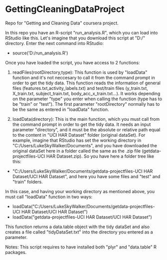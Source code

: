 GettingCleaningDataProject
==========================

Repo for "Getting and Cleaning Data" coursera project.

In this repo you have an R-script "run_analysis.R", which you can load into RStudio like this.
Let's imagine that you download this script at "D:/" directory. Enter the next command into RStudio:

* source('D:/run_analysis.R')

Once you have loaded the script, you have access to 2 functions:

1. readFiles(rootDirectory,type): This function is used by "loadData" function and it's not neccesary to
call it from the command prompt in order to get the tidy data. This function reads the information of general files 
(features.txt,activity_labels.txt) and test/train files (y_train.txt, X_train.txt, subject_train.txt, body_acc_x_train.txt...).
It works depending on the parameter "type" you enter when calling the function (type has to be "train" or "test").
The first parameter "rootDirectory" normally has to be the same as entered in "loadData" function.

2. loadData(directory): This is the main function, which you must call from the command prompt in order to
get the tidy data. It needs an input parameter "directory", and it must be the absolute or relative path equal
to the content in "UCI HAR Dataset" folder (original dataSet). For example, imagine that RStudio has set the
working directory in "C:/Users/LukeSkyWalker/Documents", and you have downloaded the original dataSet here in
a folder called the same as the .zip file (getdata-projectfiles-UCI HAR Dataset.zip). So you have here a folder tree like this:

* "C:/Users/LukeSkyWalker/Documents/getdata-projectfiles-UCI HAR Dataset/UCI HAR Dataset", and here you have
some files and "test" and "train" folders.

In this case, and having your working directory as mentioned above, you must call "loadData" function in two ways:

* loadData("C:/Users/LukeSkyWalker/Documents/getdata-projectfiles-UCI HAR Dataset/UCI HAR Dataset")
* loadData("getdata-projectfiles-UCI HAR Dataset/UCI HAR Dataset")

This function returns a data.table object with the tidy dataSet and also creates a file called "tidyDataSet.txt"
into the directory you entered as a parameter.

Notes: This script requires to have installed both "plyr" and "data.table" R packages.
